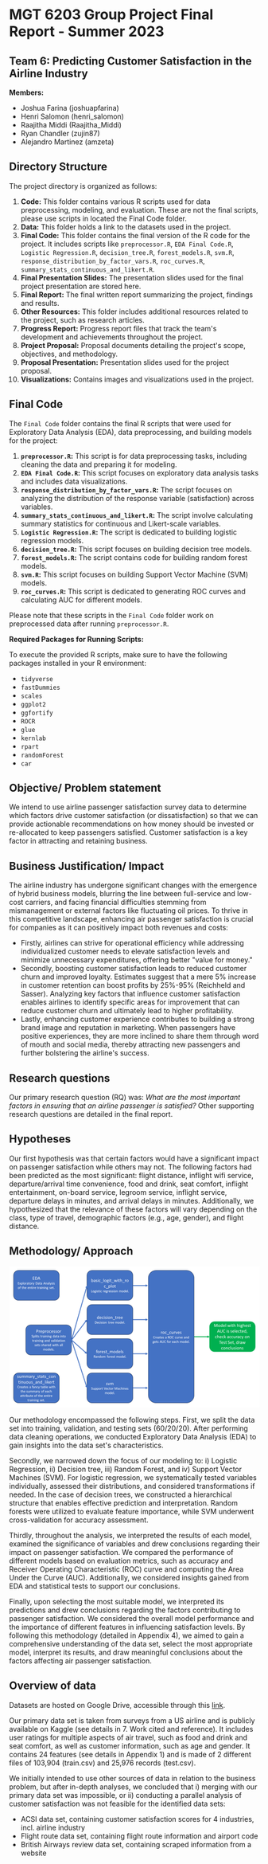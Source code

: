 # MGT 6203 Group Project Final Report - Summer 2023

## Team 6: Predicting Customer Satisfaction in the Airline Industry

**Members:** 
- Joshua Farina (joshuapfarina)
- Henri Salomon (henri_salomon)
- Raajitha Middi (Raajitha_Middi)
- Ryan Chandler (zujin87)
- Alejandro Martinez (amzeta)

## Directory Structure

The project directory is organized as follows:

1. **Code:** This folder contains various R scripts used for data preprocessing, modeling, and evaluation. These are not the final scripts, please use scripts in located the Final Code folder.
2. **Data:** This folder holds a link to the datasets used in the project.
3. **Final Code:** This folder contains the final version of the R code for the project. It includes scripts like  `preprocessor.R`, `EDA Final Code.R`, `Logistic Regression.R`, `decision_tree.R`, `forest_models.R`,  `svm.R`, `response_distribution_by_factor_vars.R`, `roc_curves.R`, `summary_stats_continuous_and_likert.R`.
4. **Final Presentation Slides:** The presentation slides used for the final project presentation are stored here.
5. **Final Report:** The final written report summarizing the project, findings and results.
8. **Other Resources:** This folder includes additional resources related to the project, such as research articles.
9. **Progress Report:** Progress report files that track the team's development and achievements throughout the project.
10. **Project Proposal:** Proposal documents detailing the project's scope, objectives, and methodology.
11. **Proposal Presentation:** Presentation slides used for the project proposal.
12. **Visualizations:** Contains images and visualizations used in the project.

## Final Code

The `Final Code` folder contains the final R scripts that were used for Exploratory Data Analysis (EDA), data preprocessing, and building models for the project:
1. **`preprocessor.R`:** This script is for data preprocessing tasks, including cleaning the data and preparing it for modeling.
2. **`EDA Final Code.R`:** This script focuses on exploratory data analysis tasks and includes data visualizations.
3. **`response_distribution_by_factor_vars.R`:** The script focuses on analyzing the distribution of the response variable (satisfaction) across variables.
4. **`summary_stats_continuous_and_likert.R`:** The script involve calculating summary statistics for continuous and Likert-scale variables.
5. **`Logistic Regression.R`:** The script is dedicated to building logistic regression models.
6. **`decision_tree.R`:** This script focuses on building decision tree models.
7. **`forest_models.R`:** The script contains code for building random forest models.
10. **`svm.R`:** This script focuses on building Support Vector Machine (SVM) models.
11. **`roc_curves.R`:** This script is dedicated to generating ROC curves and calculating AUC for different models.

Please note that these scripts in the `Final Code` folder work on preprocessed data after running `preprocessor.R`.

**Required Packages for Running Scripts:**

To execute the provided R scripts, make sure to have the following packages installed in your R environment:
- `tidyverse`
- `fastDummies`
- `scales`
- `ggplot2`
- `ggfortify`
- `ROCR`
- `glue`
- `kernlab`
- `rpart`
- `randomForest`
- `car`

## Objective/ Problem statement

We intend to use airline passenger satisfaction survey data to determine which factors drive customer satisfaction (or dissatisfaction) so that we can provide actionable recommendations on how money should be invested or re-allocated to keep passengers satisfied. Customer satisfaction is a key factor in attracting and retaining business.

## Business Justification/ Impact

The airline industry has undergone significant changes with the emergence of hybrid business models, blurring the line between full-service and low-cost carriers, and facing financial difficulties stemming from mismanagement or external factors like fluctuating oil prices. To thrive in this competitive landscape, enhancing air passenger satisfaction is crucial for companies as it can positively impact both revenues and costs:
- Firstly, airlines can strive for operational efficiency while addressing individualized customer needs to elevate satisfaction levels and minimize unnecessary expenditures, offering better "value for money." 
- Secondly, boosting customer satisfaction leads to reduced customer churn and improved loyalty. Estimates suggest that a mere 5% increase in customer retention can boost profits by 25%-95% (Reichheld and Sasser). Analyzing key factors that influence customer satisfaction enables airlines to identify specific areas for improvement that can reduce customer churn and ultimately lead to higher profitability. 
- Lastly, enhancing customer experience contributes to building a strong brand image and reputation in marketing. When passengers have positive experiences, they are more inclined to share them through word of mouth and social media, thereby attracting new passengers and further bolstering the airline's success.

## Research questions

Our primary research question (RQ) was: *What are the most important factors in ensuring that an airline passenger is satisfied?* Other supporting research questions are detailed in the final report.

## Hypotheses

Our first hypothesis was that certain factors would have a significant impact on passenger satisfaction while others may not. The following factors had been predicted as the most significant: flight distance, inflight wifi service, departure/arrival time convenience, food and drink, seat comfort, inflight entertainment, on-board service, legroom service, inflight service, departure delays in minutes, and arrival delays in minutes. Additionally, we hypothesized that the relevance of these factors will vary depending on the class, type of travel, demographic factors (e.g., age, gender), and flight distance.

## Methodology/ Approach

![Approach Visualization](Visualizations/Approach.png)

Our methodology encompassed the following steps. First, we split the data set into training, validation, and testing sets (60/20/20). After performing data cleaning operations, we conducted Exploratory Data Analysis (EDA) to gain insights into the data set's characteristics. 

Secondly, we narrowed down the focus of our modeling to: i) Logistic Regression, ii) Decision tree, iii) Random Forest, and iv) Support Vector Machines (SVM). For logistic regression, we systematically tested variables individually, assessed their distributions, and considered transformations if needed. In the case of decision trees, we constructed a hierarchical structure that enables effective prediction and interpretation. Random forests were utilized to evaluate feature importance, while SVM underwent cross-validation for accuracy assessment.

Thirdly, throughout the analysis, we interpreted the results of each model, examined the significance of variables and drew conclusions regarding their impact on passenger satisfaction. We compared the performance of different models based on evaluation metrics, such as accuracy and Receiver Operating Characteristic (ROC) curve and computing the Area Under the Curve (AUC). Additionally, we considered insights gained from EDA and statistical tests to support our conclusions.

Finally, upon selecting the most suitable model, we interpreted its predictions and drew conclusions regarding the factors contributing to passenger satisfaction. We considered the overall model performance and the importance of different features in influencing satisfaction levels. By following this methodology (detailed in Appendix 4), we aimed to gain a comprehensive understanding of the data set, select the most appropriate model, interpret its results, and draw meaningful conclusions about the factors affecting air passenger satisfaction.

## Overview of data

Datasets are hosted on Google Drive, accessible through this [link](https://drive.google.com/drive/folders/1i76FItono3U5ceE9Qc41XzybLqQZdXys?usp=sharing).

Our primary data set is taken from surveys from a US airline and is publicly available on Kaggle (see details in 7. Work cited and reference). It includes user ratings for multiple aspects of air travel, such as food and drink and seat comfort, as well as customer information, such as age and gender. It contains 24 features (see details in Appendix 1) and is made of 2 different files of 103,904 (train.csv) and 25,976 records (test.csv).

We initially intended to use other sources of data in relation to the business problem, but after in-depth analyses, we concluded that i) merging with our primary data set was impossible, or ii) conducting a parallel analysis of customer satisfaction was not feasible for the identified data sets:
- ACSI data set, containing customer satisfaction scores for 4 industries, incl. airline industry
- Flight route data set, containing flight route information and airport code
- British Airways review data set, containing scraped information from a website
